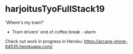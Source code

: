 # harjoitusTyoFullStack19

'Where's my tram?'


- Tram drivers' end of coffee break - alarm

Check out work in progress in Heroku:
https://arcane-shore-64535.herokuapp.com/
 

 
